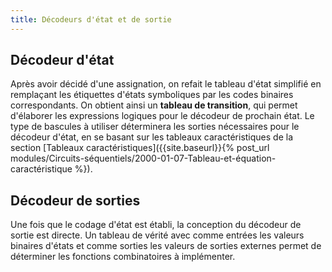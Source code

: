 ```yaml
---
title: Décodeurs d'état et de sortie
---
```


## Décodeur d'état

Après avoir décidé d'une assignation, on refait le tableau d'état
simplifié en remplaçant les étiquettes d'états symboliques par les
codes binaires correspondants. On obtient ainsi un **tableau de
transition**, qui permet d'élaborer les expressions logiques pour le
décodeur de prochain état. Le type de bascules à utiliser déterminera
les sorties nécessaires pour le décodeur d'état, en se basant sur les
tableaux caractéristiques de la section [Tableaux caractéristiques]({{site.baseurl}}{% post_url modules/Circuits-séquentiels/2000-01-07-Tableau-et-équation-caractéristique %}).


## Décodeur de sorties

Une fois que le codage d'état est établi, la conception du décodeur de
sortie est directe. Un tableau de vérité avec comme entrées les
valeurs binaires d'états et comme sorties les valeurs de sorties
externes permet de déterminer les fonctions combinatoires à
implémenter.

